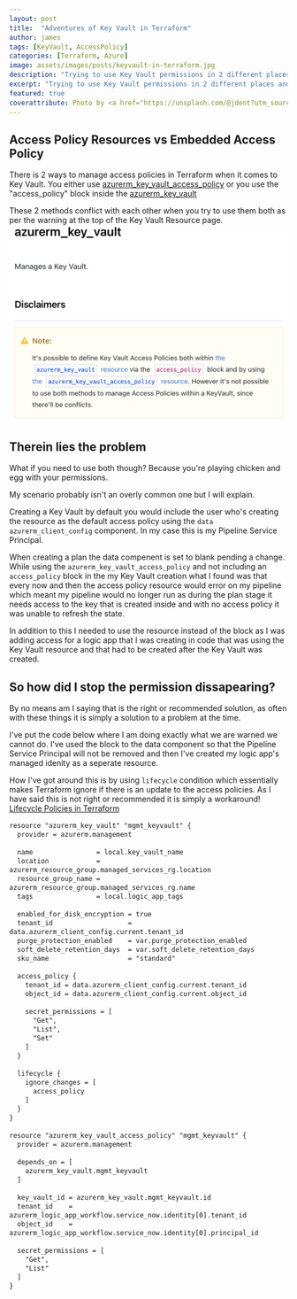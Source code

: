 ```yaml
---
layout: post
title:  "Adventures of Key Vault in Terraform"
author: james
tags: [KeyVault, AccessPolicy]
categories: [Terraform, Azure]
image: assets/images/posts/keyvault-in-terraform.jpg
description: "Trying to use Key Vault permissions in 2 different places and it keeps breaking? I have an article for you!"
excerpt: "Trying to use Key Vault permissions in 2 different places and it keeps breaking? I have an article for you!"
featured: true
coverattribute: Photo by <a href="https://unsplash.com/@jdent?utm_source=unsplash&utm_medium=referral&utm_content=creditCopyText">Jason Dent</a> on <a href="https://unsplash.com/s/photos/vault?utm_source=unsplash&utm_medium=referral&utm_content=creditCopyText">Unsplash</a>
---
```

## Access Policy Resources vs Embedded Access Policy

There is 2 ways to manage access policies in Terraform when it comes to Key Vault. You either use [azurerm_key_vault_access_policy](https://registry.terraform.io/providers/hashicorp/azurerm/latest/docs/resources/key_vault_access_policy) or you use the "access_policy" block inside the [azurerm_key_vault](https://registry.terraform.io/providers/hashicorp/azurerm/latest/docs/resources/key_vault)

These 2 methods conflict with each other when you try to use them both as per the warning at the top of the Key Vault Resource page.
![Screenshot of Key Vault warning of Access Policies](/assets/images/posts/assets/keyvault-in-terraform-keyvaultwarning.png)

## Therein lies the problem

What if you need to use both though? Because you're playing chicken and egg with your permissions.

My scenario probably isn't an overly common one but I will explain.

Creating a Key Vault by default you would include the user who's creating the resource as the default access policy using the `data azurerm_client_config` component. In my case this is my Pipeline Service Principal.

When creating a plan the data compenent is set to blank pending a change. While using the `azurerm_key_vault_access_policy` and not including an `access_policy` block in the my Key Vault creation what I found was that every now and then the access policy resource would error on my pipeline which meant my pipeline would no longer run as during the plan stage it needs access to the key that is created inside and with no access policy it was unable to refresh the state.

In addition to this I needed to use the resource instead of the block as I was adding access for a logic app that I was creating in code that was using the Key Vault resource and that had to be created after the Key Vault was created.

## So how did I stop the permission dissapearing?

By no means am I saying that is the right or recommended solution, as often with these things it is simply a solution to a problem at the time.

I've put the code below where I am doing exactly what we are warned we cannot do. I've used the block to the data component so that the Pipeline Service Principal will not be removed and then I've created my logic app's managed idenity as a seperate resource.

How I've got around this is by using `lifecycle` condition which essentially makes Terraform ignore if there is an update to the access policies. As I have said this is not right or recommended it is simply a workaround! [Lifecycle Policies in Terraform](https://www.terraform.io/language/meta-arguments/lifecycle)

```hcl
resource "azurerm_key_vault" "mgmt_keyvault" {
  provider = azurerm.management

  name                = local.key_vault_name
  location            = azurerm_resource_group.managed_services_rg.location
  resource_group_name = azurerm_resource_group.managed_services_rg.name
  tags                = local.logic_app_tags

  enabled_for_disk_encryption = true
  tenant_id                   = data.azurerm_client_config.current.tenant_id
  purge_protection_enabled    = var.purge_protection_enabled
  soft_delete_retention_days  = var.soft_delete_retention_days
  sku_name                    = "standard"

  access_policy {
    tenant_id = data.azurerm_client_config.current.tenant_id
    object_id = data.azurerm_client_config.current.object_id

    secret_permissions = [
      "Get",
      "List",
      "Set"
    ]
  }

  lifecycle {
    ignore_changes = [
      access_policy
    ]
  }
}

resource "azurerm_key_vault_access_policy" "mgmt_keyvault" {
  provider = azurerm.management

  depends_on = [
    azurerm_key_vault.mgmt_keyvault
  ]

  key_vault_id = azurerm_key_vault.mgmt_keyvault.id
  tenant_id    = azurerm_logic_app_workflow.service_now.identity[0].tenant_id
  object_id    = azurerm_logic_app_workflow.service_now.identity[0].principal_id

  secret_permissions = [
    "Get",
    "List"
  ]
}
```
